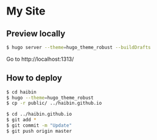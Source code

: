 # My Site

## Preview locally

```bash
$ hugo server --theme=hugo_theme_robust --buildDrafts
```
Go to http://localhost:1313/

## How to deploy
```bash
$ cd haibin
$ hugo --theme=hugo_theme_robust
$ cp -r public/ ../haibin.github.io

$ cd ../haibin.github.io
$ git add *
$ git commit -m "Update"
$ git push origin master
```